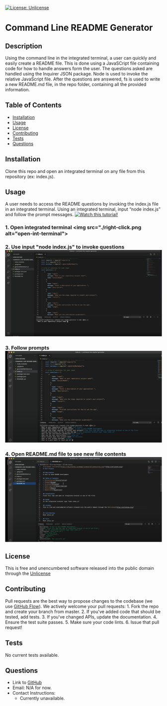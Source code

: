 [![License: Unlicense](https://img.shields.io/badge/license-Unlicense-blue.svg)](http://unlicense.org/)
# Command Line README Generator

## Description
Using the command line in the integrated terminal, a user can quickly and easily create a README file. This is done using a JavaSCript file containing code for how to handle answers form the user. The questions asked are handled using the Inquirer JSON package. Node is used to invoke the relative JavaScript file. After the questions are answered, fs is used to write a new README.md file, in the repo folder, containing all the provided information.

## Table of Contents
* [Installation](#installation)
* [Usage](#usage)
* [License](#license)
* [Contributing](#contributing)
* [Tests](#tests)
* [Questions](#questions)

## Installation
Clone this repo and open an integrated terminal on any file from this repository (ex: index.js).

## Usage
A user needs to access the README questions by invoking the index.js file in an integrated terminal. Using an integrated terminal, input “node index.js” and follow the prompt messages.
[![Watch this tutorial!]("./tutorial.png)](https://drive.google.com/file/d/1jpFTixqfSgUBDUg5ImpLKwr_IeDEGYX0/view)
### 1. Open integrated terminal <img src="./right-click.png alt="open-int-terminal">
### 2. Use input "node index.js" to invoke questions <img src="./int-term.png" alt="node">
### 3. Follow prompts <img src="./prompts.png" alt="prompts">
### 4. Open README.md file to see new file contents <img src="./final.png" alt="readme-preview">

## License
This is free and unencumbered software released into the public domain through the [Unlicense](http://unlicense.org/)


## Contributing
Pull requests are the best way to propose changes to the codebase (we use [GitHub Flow](https://guides.github.com/introduction/flow/index.html)). We actively welcome your pull requests: 1. Fork the repo and create your branch from master. 2. If you've added code that should be tested, add tests. 3. If you've changed APIs, update the documentation. 4. Ensure the test suite passes. 5. Make sure your code lints. 6. Issue that pull request!

## Tests
No current tests available.

## Questions 
* Link to [GitHub](https://github.com/HayWah27)
* Email: N/A for now.
* Contact Instructions: 
  * Currently unavailable.